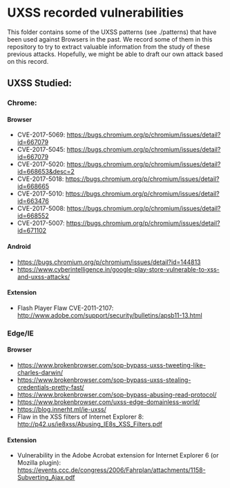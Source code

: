 # UXSS recorded vulnerabilities

This folder contains some of the UXSS patterns (see ./patterns) that have been used against Browsers in the past. We record some of them in this repository to try to extract valuable information from the study of these previous attacks. Hopefully, we might be able to draft our own attack based on this record.

## UXSS Studied:

### Chrome:
#### Browser
- CVE-2017-5069: https://bugs.chromium.org/p/chromium/issues/detail?id=667079
- CVE-2017-5045: https://bugs.chromium.org/p/chromium/issues/detail?id=667079
- CVE-2017-5020: https://bugs.chromium.org/p/chromium/issues/detail?id=668653&desc=2
- CVE-2017-5018: https://bugs.chromium.org/p/chromium/issues/detail?id=668665
- CVE-2017-5010: https://bugs.chromium.org/p/chromium/issues/detail?id=663476
- CVE-2017-5008: https://bugs.chromium.org/p/chromium/issues/detail?id=668552
- CVE-2017-5007: https://bugs.chromium.org/p/chromium/issues/detail?id=671102
#### Android
- https://bugs.chromium.org/p/chromium/issues/detail?id=144813
- https://www.cyberintelligence.in/google-play-store-vulnerable-to-xss-and-uxss-attacks/

#### Extension
- Flash Player Flaw CVE-2011-2107: http://www.adobe.com/support/security/bulletins/apsb11-13.html

### Edge/IE
#### Browser
- https://www.brokenbrowser.com/sop-bypass-uxss-tweeting-like-charles-darwin/
- https://www.brokenbrowser.com/sop-bypass-uxss-stealing-credentials-pretty-fast/
- https://www.brokenbrowser.com/sop-bypass-abusing-read-protocol/
- https://www.brokenbrowser.com/uxss-edge-domainless-world/
- https://blog.innerht.ml/ie-uxss/
- Flaw in the XSS filters of Internet Explorer 8: http://p42.us/ie8xss/Abusing_IE8s_XSS_Filters.pdf

#### Extension
- Vulnerability in the Adobe Acrobat extension for Internet Explorer 6 (or Mozilla plugin): https://events.ccc.de/congress/2006/Fahrplan/attachments/1158-Subverting_Ajax.pdf


